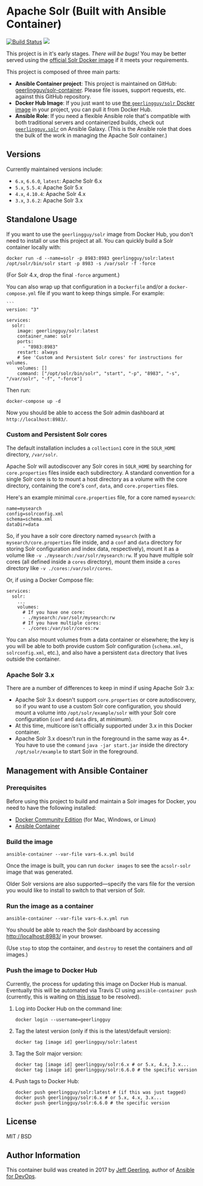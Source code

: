 # Apache Solr (Built with Ansible Container)

[![Build Status](https://travis-ci.org/geerlingguy/solr-container.svg?branch=master)](https://travis-ci.org/geerlingguy/solr-container) [![](https://images.microbadger.com/badges/image/geerlingguy/solr.svg)](https://microbadger.com/images/geerlingguy/solr "Get your own image badge on microbadger.com")

This project is in it's early stages. _There will be bugs!_ You may be better served using the [official Solr Docker image](https://hub.docker.com/_/solr/) if it meets your requirements.

This project is composed of three main parts:

  - **Ansible Container project**: This project is maintained on GitHub: [geerlingguy/solr-container](https://github.com/geerlingguy/solr-container). Please file issues, support requests, etc. against this GitHub repository.
  - **Docker Hub Image**: If you just want to use [the `geerlingguy/solr` Docker image](https://hub.docker.com/r/geerlingguy/solr/) in your project, you can pull it from Docker Hub.
  - **Ansible Role**: If you need a flexible Ansible role that's compatible with both traditional servers and containerized builds, check out [`geerlingguy.solr`](https://galaxy.ansible.com/geerlingguy/solr/) on Ansible Galaxy. (This is the Ansible role that does the bulk of the work in managing the Apache Solr container.)

## Versions

Currently maintained versions include:

  - `6.x`, `6.6.0`, `latest`: Apache Solr 6.x
  - `5.x`, `5.5.4`: Apache Solr 5.x
  - `4.x`, `4.10.4`: Apache Solr 4.x
  - `3.x`, `3.6.2`: Apache Solr 3.x

## Standalone Usage

If you want to use the `geerlingguy/solr` image from Docker Hub, you don't need to install or use this project at all. You can quickly build a Solr container locally with:

    docker run -d --name=solr -p 8983:8983 geerlingguy/solr:latest /opt/solr/bin/solr start -p 8983 -s /var/solr -f -force

(For Solr 4.x, drop the final `-force` argument.)

You can also wrap up that configuration in a `Dockerfile` and/or a `docker-compose.yml` file if you want to keep things simple. For example:

    ```
    version: "3"
    
    services:
      solr:
        image: geerlingguy/solr:latest
        container_name: solr
        ports:
          - "8983:8983"
        restart: always
        # See 'Custom and Persistent Solr cores' for instructions for volumes.
        volumes: []
        command: ["/opt/solr/bin/solr", "start", "-p", "8983", "-s", "/var/solr", "-f", "-force"]

Then run:

    docker-compose up -d

Now you should be able to access the Solr admin dashboard at `http://localhost:8983/`.

### Custom and Persistent Solr cores

The default installation includes a `collection1` core in the `SOLR_HOME` directory, `/var/solr`.

Apache Solr will autodiscover any Solr cores in `SOLR_HOME` by searching for `core.properties` files inside each subdirectory. A standard convention for a single Solr core is to to mount a host directory as a volume with the core directory, containing the core's `conf`, `data`, and `core.properties` files.

Here's an example minimal `core.properties` file, for a core named `mysearch`:

    name=mysearch
    config=solrconfig.xml
    schema=schema.xml
    dataDir=data

So, if you have a solr core directory named `mysearch` (with a `mysearch/core.properties` file inside, and a `conf` and `data` directory for storing Solr configuration and index data, respectively), mount it as a volume like `-v ./mysearch:/var/solr/mysearch:rw`. If you have multiple solr cores (all defined inside a `cores` directory), mount them inside a `cores` directory like `-v ./cores:/var/solr/cores`.

Or, if using a Docker Compose file:

    services:
      solr:
        ...
        volumes:
          # If you have one core:
          - ./mysearch:/var/solr/mysearch:rw
          # If you have multiple cores:
          - ./cores:/var/solr/cores:rw

You can also mount volumes from a data container or elsewhere; the key is you will be able to both provide custom Solr configuration (`schema.xml`, `solrconfig.xml`, etc.), and also have a persistent `data` directory that lives outside the container.

### Apache Solr 3.x

There are a number of differences to keep in mind if using Apache Solr 3.x:

  - Apache Solr 3.x doesn't support `core.properties` or core autodiscovery, so if you want to use a custom Solr core configuration, you should mount a volume into `/opt/solr/example/solr` with your Solr core configuration (`conf` and `data` dirs, at minimum).
  - At this time, multicore isn't officially supported under 3.x in this Docker container.
  - Apache Solr 3.x doesn't run in the foreground in the same way as 4+. You have to use the `command` `java -jar start.jar` inside the directory `/opt/solr/example` to start Solr in the foreground.

## Management with Ansible Container

### Prerequisites

Before using this project to build and maintain a Solr images for Docker, you need to have the following installed:

  - [Docker Community Edition](https://docs.docker.com/engine/installation/) (for Mac, Windows, or Linux)
  - [Ansible Container](https://docs.ansible.com/ansible-container/installation.html)

### Build the image

    ansible-container --var-file vars-6.x.yml build

Once the image is built, you can run `docker images` to see the `acsolr-solr` image that was generated.

Older Solr versions are also supported—specify the vars file for the version you would like to install to switch to that version of Solr.

### Run the image as a container

    ansible-container --var-file vars-6.x.yml run

You should be able to reach the Solr dashboard by accessing [http://localhost:8983/](http://localhost:8983/) in your browser.

(Use `stop` to stop the container, and `destroy` to reset the containers and _all_ images.)

### Push the image to Docker Hub

Currently, the process for updating this image on Docker Hub is manual. Eventually this will be automated via Travis CI using `ansible-container push` (currently, this is waiting on [this issue](https://github.com/ansible/ansible-container/issues/630) to be resolved).

  1. Log into Docker Hub on the command line:

         docker login --username=geerlingguy

  1. Tag the latest version (only if this is the latest/default version):

         docker tag [image id] geerlingguy/solr:latest

  1. Tag the Solr major version:

         docker tag [image id] geerlingguy/solr:6.x # or 5.x, 4.x, 3.x...
         docker tag [image id] geerlingguy/solr:6.6.0 # the specific version

  1. Push tags to Docker Hub:

         docker push geerlingguy/solr:latest # (if this was just tagged)
         docker push geerlingguy/solr:6.x # or 5.x, 4.x, 3.x...
         docker push geerlingguy/solr:6.6.0 # the specific version

## License

MIT / BSD

## Author Information

This container build was created in 2017 by [Jeff Geerling](https://www.jeffgeerling.com/), author of [Ansible for DevOps](https://www.ansiblefordevops.com/).

